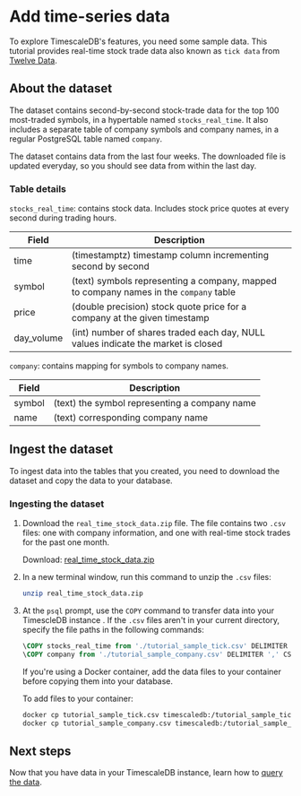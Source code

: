 # Add time-series data

To explore TimescaleDB's features, you need some sample data. This tutorial
provides real-time stock trade data also known as `tick data` from [Twelve
Data][twelve-data]. 

## About the dataset

The dataset contains second-by-second stock-trade data for the top 100
most-traded symbols, in a hypertable named `stocks_real_time`. It also includes
a separate table of company symbols and company names, in a regular PostgreSQL
table named `company`. 

The dataset contains data from the last four weeks. The downloaded file is
updated everyday, so you should see data from within the last day. 

### Table details


`stocks_real_time`: contains stock data. Includes stock price quotes at every second
during trading hours.

| Field | Description |
|-|-|
| time | (timestamptz) timestamp column incrementing second by second | 
| symbol | (text) symbols representing a company, mapped to company names in the `company` table | 
| price | (double precision) stock quote price for a company at the given timestamp |
| day_volume | (int) number of shares traded each day, NULL values indicate the market is closed | 

`company`: contains mapping for symbols to company names.

| Field | Description |
|-|-|
| symbol | (text) the symbol representing a company name |
| name | (text) corresponding company name |


## Ingest the dataset
To ingest data into the tables that you created, you need to download the
dataset and copy the data to your database. 

<procedure>

### Ingesting the dataset
1.  Download the `real_time_stock_data.zip` file. The file contains two `.csv`
    files: one with company information, and one with real-time stock trades for
    the past one month. 
    
    Download: <tag
    type="download">[real_time_stock_data.zip](https://assets.timescale.com/docs/downloads/get-started/real_time_stock_data.zip)</tag>
1.  In a new terminal window, run this command to unzip the `.csv` files:
    ```bash
    unzip real_time_stock_data.zip
    ```
1.  At the `psql` prompt, use the `COPY` command to transfer data into your
    TimescleDB instance . If the `.csv` files aren't in your current directory, specify
    the file paths in the following commands:
    ```sql
    \COPY stocks_real_time from './tutorial_sample_tick.csv' DELIMITER ',' CSV HEADER;
    \COPY company from './tutorial_sample_company.csv' DELIMITER ',' CSV HEADER;
    ```

    <highlight type="note">
    If you're using a Docker container, add the data files to your container before 
    copying them into your database.

    To add files to your container:
    ```bash
    docker cp tutorial_sample_tick.csv timescaledb:/tutorial_sample_tick.csv
    docker cp tutorial_sample_company.csv timescaledb:/tutorial_sample_company.csv
    ```
    </highlight>

</procedure>

## Next steps
Now that you have data in your TimescaleDB instance, learn how to [query the
data][query-data].


[twelve-data]: https://twelvedata.com/
[query-data]: /getting-started/query-data/
